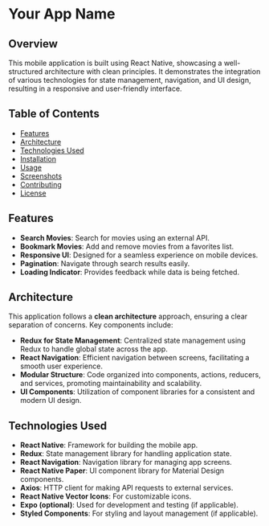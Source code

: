 # Your App Name

## Overview
This mobile application is built using React Native, showcasing a well-structured architecture with clean principles. It demonstrates the integration of various technologies for state management, navigation, and UI design, resulting in a responsive and user-friendly interface.

## Table of Contents
- [Features](#features)
- [Architecture](#architecture)
- [Technologies Used](#technologies-used)
- [Installation](#installation)
- [Usage](#usage)
- [Screenshots](#screenshots)
- [Contributing](#contributing)
- [License](#license)

## Features
- **Search Movies**: Search for movies using an external API.
- **Bookmark Movies**: Add and remove movies from a favorites list.
- **Responsive UI**: Designed for a seamless experience on mobile devices.
- **Pagination**: Navigate through search results easily.
- **Loading Indicator**: Provides feedback while data is being fetched.

## Architecture
This application follows a **clean architecture** approach, ensuring a clear separation of concerns. Key components include:
- **Redux for State Management**: Centralized state management using Redux to handle global state across the app.
- **React Navigation**: Efficient navigation between screens, facilitating a smooth user experience.
- **Modular Structure**: Code organized into components, actions, reducers, and services, promoting maintainability and scalability.
- **UI Components**: Utilization of component libraries for a consistent and modern UI design.

## Technologies Used
- **React Native**: Framework for building the mobile app.
- **Redux**: State management library for handling application state.
- **React Navigation**: Navigation library for managing app screens.
- **React Native Paper**: UI component library for Material Design components.
- **Axios**: HTTP client for making API requests to external services.
- **React Native Vector Icons**: For customizable icons.
- **Expo (optional)**: Used for development and testing (if applicable).
- **Styled Components**: For styling and layout management (if applicable).

